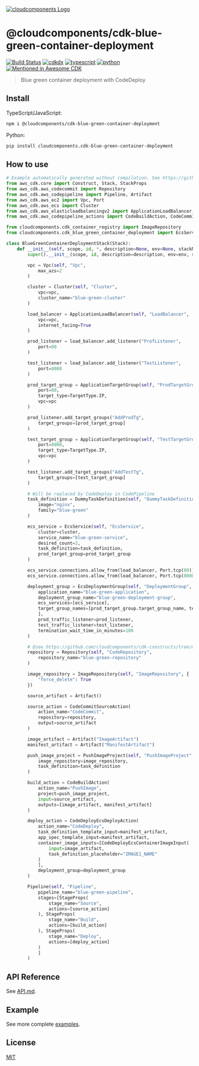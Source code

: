 [![cloudcomponents Logo](https://raw.githubusercontent.com/cloudcomponents/cdk-constructs/master/logo.png)](https://github.com/cloudcomponents/cdk-constructs)

# @cloudcomponents/cdk-blue-green-container-deployment

[![Build Status](https://github.com/cloudcomponents/cdk-constructs/workflows/Build/badge.svg)](https://github.com/cloudcomponents/cdk-constructs/actions?query=workflow=Build)
[![cdkdx](https://img.shields.io/badge/buildtool-cdkdx-blue.svg)](https://github.com/hupe1980/cdkdx)
[![typescript](https://img.shields.io/badge/jsii-typescript-blueviolet.svg)](https://www.npmjs.com/package/@cloudcomponents/cdk-blue-green-container-deployment)
[![python](https://img.shields.io/badge/jsii-python-blueviolet.svg)](https://pypi.org/project/cloudcomponents.cdk-blue-green-container-deployment/)
[![Mentioned in Awesome CDK](https://awesome.re/mentioned-badge.svg)](https://github.com/kolomied/awesome-cdk)

> Blue green container deployment with CodeDeploy

## Install

TypeScript/JavaScript:

```bash
npm i @cloudcomponents/cdk-blue-green-container-deployment
```

Python:

```bash
pip install cloudcomponents.cdk-blue-green-container-deployment
```

## How to use

```python
# Example automatically generated without compilation. See https://github.com/aws/jsii/issues/826
from aws_cdk.core import Construct, Stack, StackProps
from aws_cdk.aws_codecommit import Repository
from aws_cdk.aws_codepipeline import Pipeline, Artifact
from aws_cdk.aws_ec2 import Vpc, Port
from aws_cdk.aws_ecs import Cluster
from aws_cdk.aws_elasticloadbalancingv2 import ApplicationLoadBalancer, ApplicationTargetGroup, TargetType
from aws_cdk.aws_codepipeline_actions import CodeBuildAction, CodeCommitSourceAction, CodeDeployEcsDeployAction

from cloudcomponents.cdk_container_registry import ImageRepository
from cloudcomponents.cdk_blue_green_container_deployment import EcsService, DummyTaskDefinition, EcsDeploymentGroup, PushImageProject

class BlueGreenContainerDeploymentStack(Stack):
    def __init__(self, scope, id, *, description=None, env=None, stackName=None, tags=None, synthesizer=None, terminationProtection=None, analyticsReporting=None):
        super().__init__(scope, id, description=description, env=env, stackName=stackName, tags=tags, synthesizer=synthesizer, terminationProtection=terminationProtection, analyticsReporting=analyticsReporting)

        vpc = Vpc(self, "Vpc",
            max_azs=2
        )

        cluster = Cluster(self, "Cluster",
            vpc=vpc,
            cluster_name="blue-green-cluster"
        )

        load_balancer = ApplicationLoadBalancer(self, "LoadBalancer",
            vpc=vpc,
            internet_facing=True
        )

        prod_listener = load_balancer.add_listener("ProfListener",
            port=80
        )

        test_listener = load_balancer.add_listener("TestListener",
            port=8080
        )

        prod_target_group = ApplicationTargetGroup(self, "ProdTargetGroup",
            port=80,
            target_type=TargetType.IP,
            vpc=vpc
        )

        prod_listener.add_target_groups("AddProdTg",
            target_groups=[prod_target_group]
        )

        test_target_group = ApplicationTargetGroup(self, "TestTargetGroup",
            port=8080,
            target_type=TargetType.IP,
            vpc=vpc
        )

        test_listener.add_target_groups("AddTestTg",
            target_groups=[test_target_group]
        )

        # Will be replaced by CodeDeploy in CodePipeline
        task_definition = DummyTaskDefinition(self, "DummyTaskDefinition",
            image="nginx",
            family="blue-green"
        )

        ecs_service = EcsService(self, "EcsService",
            cluster=cluster,
            service_name="blue-green-service",
            desired_count=2,
            task_definition=task_definition,
            prod_target_group=prod_target_group
        )

        ecs_service.connections.allow_from(load_balancer, Port.tcp(80))
        ecs_service.connections.allow_from(load_balancer, Port.tcp(8080))

        deployment_group = EcsDeploymentGroup(self, "DeploymentGroup",
            application_name="blue-green-application",
            deployment_group_name="blue-green-deployment-group",
            ecs_services=[ecs_service],
            target_group_names=[prod_target_group.target_group_name, test_target_group.target_group_name
            ],
            prod_traffic_listener=prod_listener,
            test_traffic_listener=test_listener,
            termination_wait_time_in_minutes=100
        )

        # @see https://github.com/cloudcomponents/cdk-constructs/tree/master/examples/blue-green-container-deployment-example/blue-green-repository
        repository = Repository(self, "CodeRepository",
            repository_name="blue-green-repository"
        )

        image_repository = ImageRepository(self, "ImageRepository", {
            "force_delete": True
        })

        source_artifact = Artifact()

        source_action = CodeCommitSourceAction(
            action_name="CodeCommit",
            repository=repository,
            output=source_artifact
        )

        image_artifact = Artifact("ImageArtifact")
        manifest_artifact = Artifact("ManifestArtifact")

        push_image_project = PushImageProject(self, "PushImageProject",
            image_repository=image_repository,
            task_definition=task_definition
        )

        build_action = CodeBuildAction(
            action_name="PushImage",
            project=push_image_project,
            input=source_artifact,
            outputs=[image_artifact, manifest_artifact]
        )

        deploy_action = CodeDeployEcsDeployAction(
            action_name="CodeDeploy",
            task_definition_template_input=manifest_artifact,
            app_spec_template_input=manifest_artifact,
            container_image_inputs=[CodeDeployEcsContainerImageInput(
                input=image_artifact,
                task_definition_placeholder="IMAGE1_NAME"
            )
            ],
            deployment_group=deployment_group
        )

        Pipeline(self, "Pipeline",
            pipeline_name="blue-green-pipeline",
            stages=[StageProps(
                stage_name="Source",
                actions=[source_action]
            ), StageProps(
                stage_name="Build",
                actions=[build_action]
            ), StageProps(
                stage_name="Deploy",
                actions=[deploy_action]
            )
            ]
        )
```

## API Reference

See [API.md](https://github.com/cloudcomponents/cdk-constructs/tree/master/packages/cdk-blue-green-container-deployment/API.md).

## Example

See more complete [examples](https://github.com/cloudcomponents/cdk-constructs/tree/master/examples).

## License

[MIT](https://github.com/cloudcomponents/cdk-constructs/tree/master/packages/cdk-blue-green-container-deployment//LICENSE)
